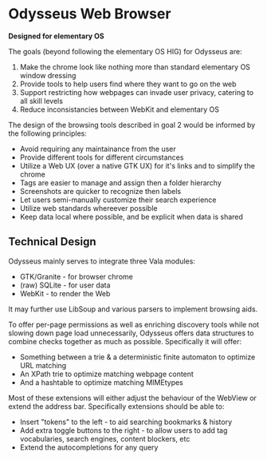 Odysseus Web Browser
====================

**Designed for elementary OS**

The goals (beyond following the elementary OS HIG) for Odysseus are:
1. Make the chrome look like nothing more than standard elementary OS window dressing
2. Provide tools to help users find where they want to go on the web
3. Support restricting how webpages can invade user privacy, catering to all skill levels
4. Reduce inconsistancies between WebKit and elementary OS

The design of the browsing tools described in goal 2 would be informed by the following principles:
* Avoid requiring any maintainance from the user
* Provide different tools for different circumstances
* Utilize a Web UX (over a native GTK UX) for it's links and to simplify the chrome
* Tags are easier to manage and assign then a folder hierarchy
* Screenshots are quicker to recognize then labels
* Let users semi-manually customize their search experience
* Utilize web standards whereever possible
* Keep data local where possible, and be explicit when data is shared

Technical Design
----------------

Odysseus mainly serves to integrate three Vala modules:
* GTK/Granite - for browser chrome
* (raw) SQLite - for user data
* WebKit - to render the Web

It may further use LibSoup and various parsers to implement browsing aids. 

To offer per-page permissions as well as enriching discovery tools while not slowing down page load unnecessarily, Odysseus offers data structures to combine checks together as much as possible. Specifically it will offer:
* Something between a trie & a deterministic finite automaton to optimize URL matching
* An XPath trie to optimize matching webpage content
* And a hashtable to optimize matching MIMEtypes

Most of these extensions will either adjust the behaviour of the WebView or extend the address bar. Specifically extensions should be able to:
* Insert "tokens" to the left - to aid searching bookmarks & history
* Add extra toggle buttons to the right - to allow users to add tag vocabularies, search engines, content blockers, etc
* Extend the autocompletions for any query
